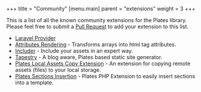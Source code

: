 +++
title = "Community"
[menu.main]
parent = "extensions"
weight = 3
+++

This is a list of all the known community extensions for the Plates library. Please feel free to submit a [Pull Request](https://github.com/thephpleague/plates) to add your extension to this list.

- [Laravel Provider](https://github.com/franzliedke/laravel-plates)
- [Attributes Rendering](https://github.com/RobinDev/platesAttributes) - Transforms arrays into html tag attributes.
- [Includer](https://github.com/odahcam/plates-includer) - Include your assets in an expert way.
- [Tapestry](https://github.com/tapestry-cloud/tapestry) - A blog aware, Plates based static site generator.
- [Plates Local Assets Copy Extension](https://github.com/basteyy/plates-local-assets-copy) - An extension for copying remote assets (files) to your local storage.
- [Plates Sections Insertion](https://github.com/kros/PlatesSectionsInsertion) - Plates PHP Extension to easily insert sections into a template.
